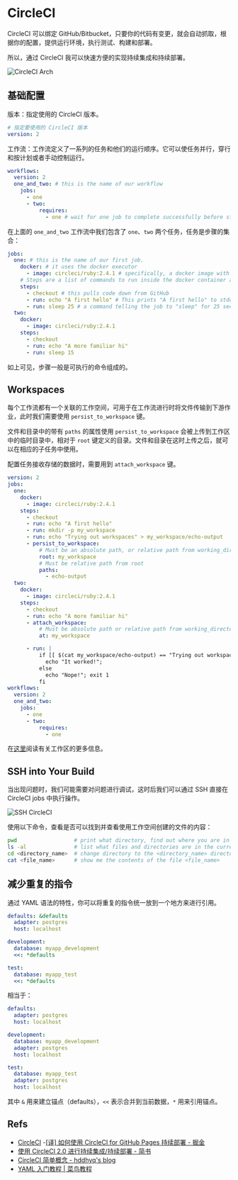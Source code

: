 # CircleCI

CircleCI 可以绑定 GitHub/Bitbucket，只要你的代码有变更，就会自动抓取，根据你的配置，提供运行环境，执行测试、构建和部署。

所以，通过 CircleCI 我可以快速方便的实现持续集成和持续部署。

<img :src="$withBase('/images/dev-ops/arch.png')" alt="CircleCI Arch">

## 基础配置

版本：指定使用的 CircleCI 版本。

```yml
# 指定要使用的 CircleCI 版本
version: 2
```

工作流：工作流定义了一系列的任务和他们的运行顺序。它可以使任务并行，穿行和按计划或者手动控制运行。

```yml
workflows:
  version: 2
  one_and_two: # this is the name of our workflow
    jobs:
      - one
      - two:
          requires:
            - one # wait for one job to complete successfully before starting
```

在上面的 `one_and_two` 工作流中我们包含了 `one`、`two` 两个任务，任务是步骤的集合：

```yml
jobs:
  one: # this is the name of our first job.
    docker: # it uses the docker executor
      - image: circleci/ruby:2.4.1 # specifically, a docker image with ruby 2.4.1
    # Steps are a list of commands to run inside the docker container above.
    steps:
      - checkout # this pulls code down from GitHub
      - run: echo "A first hello" # This prints "A first hello" to stdout.
      - run: sleep 25 # a command telling the job to "sleep" for 25 seconds.
  two:
    docker:
      - image: circleci/ruby:2.4.1
    steps:
      - checkout
      - run: echo "A more familiar hi"
      - run: sleep 15
```

如上可见，步骤一般是可执行的命令组成的。

## Workspaces

每个工作流都有一个关联的工作空间，可用于在工作流进行时将文件传输到下游作业，此时我们需要使用 `persist_to_workspace` 键。

文件和目录中的带有 `paths` 的属性使用 `persist_to_workspace` 会被上传到工作区中的临时目录中，相对于 `root` 键定义的目录。文件和目录在这时上传之后，就可以在相应的子任务中使用。

配置任务接收存储的数据时，需要用到 `attach_workspace` 键。

```yml
version: 2
jobs:
  one:
    docker:
      - image: circleci/ruby:2.4.1
    steps:
      - checkout
      - run: echo "A first hello"
      - run: mkdir -p my_workspace
      - run: echo "Trying out workspaces" > my_workspace/echo-output
      - persist_to_workspace:
          # Must be an absolute path, or relative path from working_directory
          root: my_workspace
          # Must be relative path from root
          paths:
            - echo-output
  two:
    docker:
      - image: circleci/ruby:2.4.1
    steps:
      - checkout
      - run: echo "A more familiar hi"
      - attach_workspace:
          # Must be absolute path or relative path from working_directory
          at: my_workspace

      - run: |
          if [[ $(cat my_workspace/echo-output) == "Trying out workspaces" ]]; then
            echo "It worked!";
          else
            echo "Nope!"; exit 1
          fi
workflows:
  version: 2
  one_and_two:
    jobs:
      - one
      - two:
          requires:
            - one
```

在[这里][using_workspaces_to_share_data_among_jobs]阅读有关工作区的更多信息。

## SSH into Your Build

当出现问题时，我们可能需要对问题进行调试，这时后我们可以通过 SSH 直接在 CircleCI jobs 中执行操作。

<img :src="$withBase('/images/dev-ops/rebuild-with-SSH_newui.png')" alt="SSH CircleCI">

使用以下命令，查看是否可以找到并查看使用工作空间创建的文件的内容：

```bash
pwd                  # print what directory, find out where you are in the file system
ls -al               # list what files and directories are in the current directory
cd <directory_name>  # change directory to the <directory_name> directory
cat <file_name>      # show me the contents of the file <file_name>
```

## 减少重复的指令

通过 YAML 语法的特性，你可以将重复的指令统一放到一个地方来进行引用。

```yml
defaults: &defaults
  adapter: postgres
  host: localhost

development:
  database: myapp_development
  <<: *defaults

test:
  database: myapp_test
  <<: *defaults
```

相当于：

```yml
defaults:
  adapter: postgres
  host: localhost

development:
  database: myapp_development
  adapter: postgres
  host: localhost

test:
  database: myapp_test
  adapter: postgres
  host: localhost
```

其中 `&` 用来建立锚点（defaults），`<<` 表示合并到当前数据，`*` 用来引用锚点。

## Refs

- [CircleCI](https://circleci.com/) -[[译] 如何使用 CircleCI for GitHub Pages 持续部署 - 掘金](https://juejin.im/post/6844903763744915463)
- [使用 CircleCI 2.0 进行持续集成/持续部署 - 简书](https://www.jianshu.com/p/36af6af74dfc)
- [CircleCI 简单概念 - hddhyq's blog](https://hddhyq.github.io/2019/01/25/CircleCI%E7%AE%80%E5%8D%95%E6%A6%82%E5%BF%B5/)
- [YAML 入门教程 | 菜鸟教程](https://www.runoob.com/w3cnote/yaml-intro.html)

[using_workspaces_to_share_data_among_jobs]: https://circleci.com/docs/2.0/workflows/#using-workspaces-to-share-data-among-jobs
